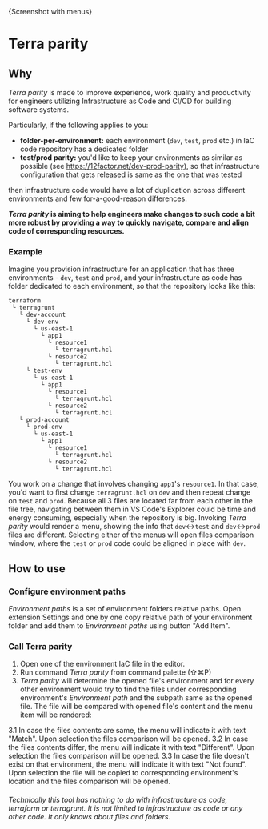 {Screenshot with menus}

# Terra parity

## Why

*Terra parity* is made to improve experience, work quality and productivity for engineers utilizing Infrastructure as Code and CI/CD for building software systems. 

Particularly, if the following applies to you:
- **folder-per-environment:** each environment (`dev`, `test`, `prod` etc.) in IaC code repository has a dedicated folder
- **test/prod parity:** you'd like to keep your environments as similar as possible (see https://12factor.net/dev-prod-parity), so that infrastructure configuration that gets released is same as the one that was tested

then infrastructure code would have a lot of duplication across different environments and few for-a-good-reason differences.

***Terra parity* is aiming to help engineers make changes to such code a bit more robust by providing a way to quickly navigate, compare and align code of corresponding resources.**

### Example

Imagine you provision infrastructure for an application that has three environments - `dev`, `test` and `prod`, and your infrastructure as code has folder dedicated to each environment, so that the repository looks like this:
```
terraform
 └ terragrunt
   └ dev-account
     └ dev-env
       └ us-east-1
         └ app1
           └ resource1
             └ terragrunt.hcl
           └ resource2
             └ terragrunt.hcl
     └ test-env
       └ us-east-1
         └ app1
           └ resource1
             └ terragrunt.hcl
           └ resource2
             └ terragrunt.hcl
   └ prod-account
     └ prod-env
       └ us-east-1
         └ app1
           └ resource1
             └ terragrunt.hcl
           └ resource2
             └ terragrunt.hcl
```

You work on a change that involves changing `app1`'s `resource1`. In that case, you'd want to first change `terragrunt.hcl` on `dev` and then repeat change on `test` and `prod`. Because all 3 files are located far from each other in the file tree, navigating between them in VS Code's Explorer could be time and energy consuming, especially when the repository is big.
Invoking *Terra parity* would render a menu, showing the info that `dev`↔`test` and `dev`↔`prod` files are different. Selecting either of the menus will open files comparison window, where the `test` or `prod` code could be aligned in place with `dev`.

## How to use

### Configure environment paths
*Environment paths* is a set of environment folders relative paths. Open extension Settings and one by one copy relative path of your environment folder and add them to *Environment paths* using button "Add Item".

### Call Terra parity
1. Open one of the environment IaC file in the editor.
2. Run command *Terra parity* from command palette (⇧⌘P)
3. *Terra parity* will determine the opened file's environment and for every other environment would try to find the files  under corresponding environment's *Environment path* and the subpath same as the opened file. The file will be compared with opened file's content and the menu item will be rendered:
<screenshot with menus>
  3.1 In case the files contents are same, the menu will indicate it with text "Match". Upon selection the files comparison will be opened.
3.2 In case the files contents differ, the menu will indicate it with text "Different". Upon selection the files comparison will be opened.
3.3 In case the file doesn't exist on that environment, the menu will indicate it with text "Not found". Upon selection the file will be copied to corresponding environment's location and the files comparison will be opened.


###### Technically this tool has nothing to do with infrastructure as code, terraform or terragrunt. It is not limited to infrastructure as code or any other code. It only knows about files and folders.